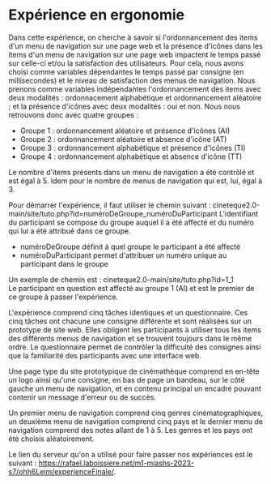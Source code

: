 # Expérience en ergonomie 

Dans cette expérience, on cherche à savoir si l'ordonnancement des items d'un menu de navigation sur une page web et la présence d'icônes dans les items d'un menu de navigation sur une page web impactent le temps passé sur celle-ci et/ou la satisfaction des utilisateurs. Pour cela, nous avons choisi comme variables dépendantes le temps passé par consigne (en millisecondes) et le niveau de satisfaction des menus de navigation. Nous prenons comme variables indépendantes l'ordonnancement des items avec deux modalités : ordonnacement alphabétique et ordonnancement aléatoire ; et la présence d'icônes avec deux modalités : oui et non. Nous nous retrouvons donc avec quatre groupes : 
- Groupe 1 : ordonnancement aléatoire et présence d'icônes (AI)
- Groupe 2 : ordonnancement aléatoire et absence d'icône (AT)
- Groupe 3 : ordonnancement alphabétique et présence d'icônes (TI)
- Groupe 4 : ordonnancement alphabétique et absence d'icône (TT)

Le nombre d'items présents dans un menu de navigation a été contrôlé et est égal à 5. Idem pour le nombre de menus de navigation qui est, lui, égal à 3. 

Pour démarrer l'expérience, il faut utiliser le chemin suivant : cineteque2.0-main/site/tuto.php?id=numéroDeGroupe_numéroDuParticipant
L'identifiant du participant se compose du groupe auquel il a été affecté et du numéro qui lui a été attribué dans ce groupe. 
- numéroDeGroupe définit à quel groupe le participant a été affecté 
- numéroDuParticipant permet d'attribuer un numéro unique au participant dans le groupe

Un exemple de chemin est : cineteque2.0-main/site/tuto.php?id=1_1<br />
Le participant en question est affecté au groupe 1 (AI) et est le premier de ce groupe à passer l'expérience. 

L'expérience comprend cinq tâches identiques et un questionnaire. Ces cinq tâches ont chacune une consigne différente et sont réalisées sur un prototype de site web. Elles obligent les participants à utiliser tous les items des différents menus de navigation et se trouvent toujours dans le même ordre. Le questionnaire permet de contrôler la difficulté des consignes ainsi que la familiarité des participants avec une interface web. 

Une page type du site prototypique de cinémathèque comprend en en-tête un logo ainsi qu'une consigne, en bas de page un bandeau, sur le côté gauche un menu de navigation, et en contenu principal un encadré pouvant contenir un message d'erreur ou de succès. 

Un premier menu de navigation comprend cinq genres cinématographiques, un deuxième menu de navigation comprend cinq pays et le dernier menu de navigation comprend des notes allant de 1 à 5. Les genres et les pays ont été choisis aléatoirement. 

Le lien du serveur qu'on a utilisé pour faire passer nos expériences est le suivant : https://rafael.laboissiere.net/m1-miashs-2023-s7/ohh6Leim/experienceFinale/. 
